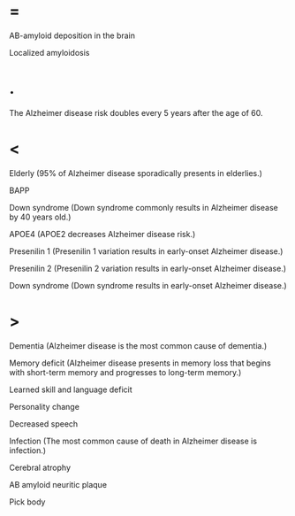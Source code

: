# =

AB-amyloid deposition in the brain

Localized amyloidosis

# .

The Alzheimer disease risk doubles every 5 years after the age of 60.

# <

Elderly (95% of Alzheimer disease sporadically presents in elderlies.)

BAPP

Down syndrome (Down syndrome commonly results in Alzheimer disease by 40 years old.)

APOE4 (APOE2 decreases Alzheimer disease risk.)

Presenilin 1 (Presenilin 1 variation results in early-onset Alzheimer disease.)

Presenilin 2 (Presenilin 2 variation results in early-onset Alzheimer disease.)

Down syndrome (Down syndrome results in early-onset Alzheimer disease.)

# >

Dementia (Alzheimer disease is the most common cause of dementia.)

Memory deficit (Alzheimer disease presents in memory loss that begins with short-term memory and progresses to long-term memory.)

Learned skill and language deficit

Personality change

Decreased speech

Infection (The most common cause of death in Alzheimer disease is infection.)

Cerebral atrophy

AB amyloid neuritic plaque

Pick body
